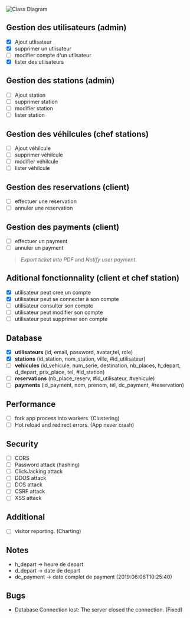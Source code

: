 ![Class Diagram](https://i.ibb.co/BGXLm6s/classe.png)  

## Gestion des utilisateurs (admin)
- [x] Ajout utlisateur
- [x] supprimer un utlisateur
- [ ] modifier compte d'un utlisateur
- [x] lister des utlisateurs

## Gestion des stations (admin)
- [ ] Ajout station
- [ ] supprimer station
- [ ] modifier station
- [ ] lister station

## Gestion des véhilcules (chef stations)
- [ ] Ajout véhilcule
- [ ] supprimer véhilcule
- [ ] modifier véhilcule
- [ ] lister véhilcule

## Gestion des reservations (client)
- [ ] effectuer une reservation
- [ ] annuler une reservation

## Gestion des payments (client)
- [ ] effectuer un payment
- [ ] annuler un payment

> *Export ticket into PDF* and *Notify user payment*.

## Aditional fonctionnality (client et chef station)
- [x] utilisateur peut cree un compte
- [x] utilisateur peut se connecter à son compte
- [ ] utilisateur consulter son compte
- [ ] utilisateur peut modifier son compte
- [ ] utilisateur peut supprimer son compte

## Database
- [x] **utilisateurs** (id, email, password, avatar,tel, role)
- [x] **stations** (id_station, nom_station, ville, #id_utilisateur)
- [ ] **vehicules** (id_vehicule, num_serie, destination, nb_places, h_depart, d_depart, prix_place, tel, #id_station)
- [ ] **reservations** (nb_place_reserv, #id_utilisateur, #vehicule)
- [ ] **payments** (id_payment, nom, prenom, tel, dc_payment, #reservation)

## Performance
- [ ] fork app process into workers. (Clustering)
- [ ] Hot reload and redirect errors. (App never crash)

## Security
- [ ] CORS
- [ ] Password attack (hashing)
- [ ] ClickJacking attack
- [ ] DDOS attack
- [ ] DOS attack
- [ ] CSRF attack
- [ ] XSS attack

## Additional
- [ ] visitor reporting. (Charting)

## Notes
- h_depart -> heure de depart
- d_depart -> date de depart
- dc_payment -> date complet de payment (2019:06:06T10:25:40)

## Bugs
- Database Connection lost: The server closed the connection. (Fixed)